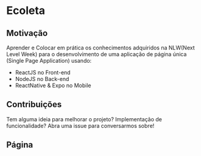 # Ecoleta

## Motivação
Aprender e Colocar em prática os conhecimentos adquiridos na NLW(Next Level Week) para o desenvolvimento de uma aplicação de página única (Single Page Application) usando: 

* ReactJS no Front-end
* NodeJS no Back-end
* ReactNative & Expo no Mobile

## Contribuições
Tem alguma ideia para melhorar o projeto? Implementação de funcionalidade? Abra uma issue para conversarmos sobre!

## Página
